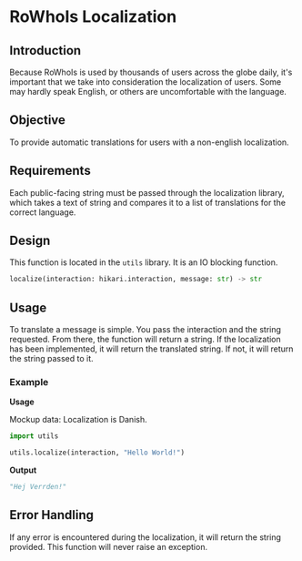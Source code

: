 # RoWhoIs Localization

## Introduction

Because RoWhoIs is used by thousands of users across the globe daily, it's important that we take into consideration the localization of users. Some may hardly speak English, or others are uncomfortable with the language.

## Objective

To provide automatic translations for users with a non-english localization.

## Requirements

Each public-facing string must be passed through the localization library, which takes a text of string and compares it to a list of translations for the correct language.

## Design

This function is located in the `utils` library. It is an IO blocking function.

```python
localize(interaction: hikari.interaction, message: str) -> str
```


## Usage

To translate a message is simple. You pass the interaction and the string requested. From there, the function will return a string. If the localization has been implemented, it will return the translated string. If not, it will return the string passed to it.

### Example

**Usage**

Mockup data: Localization is Danish.

```python
import utils

utils.localize(interaction, "Hello World!")
```

**Output**
```python
"Hej Verrden!"
```

## Error Handling

If any error is encountered during the localization, it will return the string provided. This function will never raise an exception.


